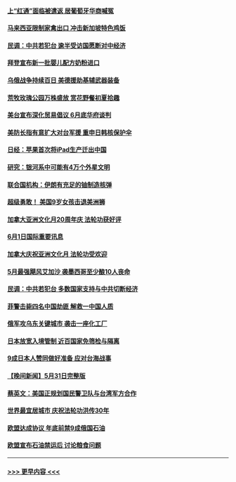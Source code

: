 #### [上“红通”面临被遣返 居葡萄牙华商喊冤](../pages/prog202/a103444330.md?t=06020401) 
#### [马来西亚限制家禽出口 冲击新加坡特色鸡饭](../pages/prog202/a103444244.md?t=06020401) 
#### [民调：中共若犯台 逾半受访国愿断对中经济](../pages/prog202/a103444240.md?t=06020401) 
#### [拜登宣布新一批婴儿配方奶粉进口](../pages/prog202/a103444175.md?t=06020401) 
#### [乌俄战争持续百日 美德援助基辅武器装备](../pages/prog202/a103444241.md?t=06020401) 
#### [荒牧玫瑰公园万株盛放 赏花野餐初夏拾趣](../pages/prog202/a103444248.md?t=06020401) 
#### [美台宣布深化贸易倡议 6月底华府谈判](../pages/prog202/a103444116.md?t=06020401) 
#### [美防长指有意扩大对台军援 重申日韩核保护伞](../pages/prog202/a103444072.md?t=06020401) 
#### [日经：苹果首次将iPad生产迁出中国](../pages/prog202/a103444044.md?t=06020401) 
#### [研究：银河系中可能有4万个外星文明](../pages/prog202/a103443892.md?t=06020401) 
#### [联合国机构：伊朗有充足的铀制造核弹](../pages/prog202/a103443909.md?t=06020401) 
#### [超级勇敢！ 美国9岁女孩击退美洲狮](../pages/prog202/a103443900.md?t=06020401) 
#### [加拿大亚洲文化月20周年庆 法轮功获好评](../pages/prog202/a103443870.md?t=06020401) 
#### [6月1日国际重要讯息](../pages/prog202/a103443861.md?t=06020401) 
#### [加拿大庆祝亚洲文化月 法轮功受欢迎](../pages/prog202/a103443127.md?t=06020401) 
#### [5月最强飓风艾加沙 袭墨西哥至少酿10人丧命](../pages/prog202/a103443829.md?t=06020401) 
#### [民调：中共若犯台 多数国家支持与中共切断经济](../pages/prog202/a103443805.md?t=06020401) 
#### [菲警击毙四名中国劫匪 解救一中国人质](../pages/prog202/a103443783.md?t=06020401) 
#### [俄军攻乌东关键城市 袭击一座化工厂](../pages/prog202/a103443761.md?t=06020401) 
#### [日本放宽入境管制 近百国家免筛检与隔离](../pages/prog202/a103443636.md?t=06020401) 
#### [9成日本人赞同做好准备 应对台海战事](../pages/prog202/a103443635.md?t=06020401) 
#### [【晚间新闻】5月31日完整版](../pages/prog202/a103443598.md?t=06020401) 
#### [蔡英文：美国正规划国民警卫队与台湾军方合作](../pages/prog202/a103443545.md?t=06020401) 
#### [世界最宜居城市 庆祝法轮功洪传30年](../pages/prog202/a103443362.md?t=06020401) 
#### [欧盟达成协议 年底前禁9成俄国石油](../pages/prog202/a103443358.md?t=06020401) 
#### [欧盟宣布石油禁运后 讨论粮食问题](../pages/prog202/a103443360.md?t=06020401) 

----
#### [ >>> 更早内容 <<< ](../indexes/prog202-earlier.md)

